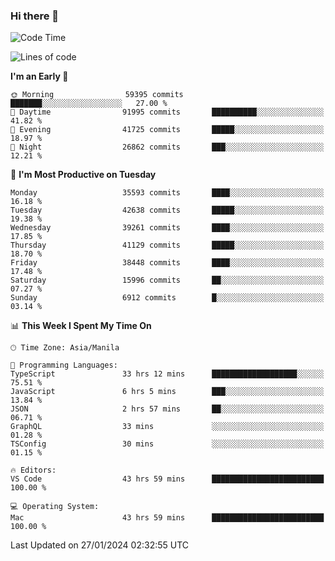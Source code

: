 ### Hi there 👋

<!--START_SECTION:waka-->
![Code Time](http://img.shields.io/badge/Code%20Time-4%2C805%20hrs%2019%20mins-blue)

![Lines of code](https://img.shields.io/badge/From%20Hello%20World%20I%27ve%20Written-104.7%20million%20lines%20of%20code-blue)

**I'm an Early 🐤** 

```text
🌞 Morning                59395 commits       ███████░░░░░░░░░░░░░░░░░░   27.00 % 
🌆 Daytime                91995 commits       ██████████░░░░░░░░░░░░░░░   41.82 % 
🌃 Evening                41725 commits       █████░░░░░░░░░░░░░░░░░░░░   18.97 % 
🌙 Night                  26862 commits       ███░░░░░░░░░░░░░░░░░░░░░░   12.21 % 
```
📅 **I'm Most Productive on Tuesday** 

```text
Monday                   35593 commits       ████░░░░░░░░░░░░░░░░░░░░░   16.18 % 
Tuesday                  42638 commits       █████░░░░░░░░░░░░░░░░░░░░   19.38 % 
Wednesday                39261 commits       ████░░░░░░░░░░░░░░░░░░░░░   17.85 % 
Thursday                 41129 commits       █████░░░░░░░░░░░░░░░░░░░░   18.70 % 
Friday                   38448 commits       ████░░░░░░░░░░░░░░░░░░░░░   17.48 % 
Saturday                 15996 commits       ██░░░░░░░░░░░░░░░░░░░░░░░   07.27 % 
Sunday                   6912 commits        █░░░░░░░░░░░░░░░░░░░░░░░░   03.14 % 
```


📊 **This Week I Spent My Time On** 

```text
🕑︎ Time Zone: Asia/Manila

💬 Programming Languages: 
TypeScript               33 hrs 12 mins      ███████████████████░░░░░░   75.51 % 
JavaScript               6 hrs 5 mins        ███░░░░░░░░░░░░░░░░░░░░░░   13.84 % 
JSON                     2 hrs 57 mins       ██░░░░░░░░░░░░░░░░░░░░░░░   06.71 % 
GraphQL                  33 mins             ░░░░░░░░░░░░░░░░░░░░░░░░░   01.28 % 
TSConfig                 30 mins             ░░░░░░░░░░░░░░░░░░░░░░░░░   01.15 % 

🔥 Editors: 
VS Code                  43 hrs 59 mins      █████████████████████████   100.00 % 

💻 Operating System: 
Mac                      43 hrs 59 mins      █████████████████████████   100.00 % 
```


 Last Updated on 27/01/2024 02:32:55 UTC
<!--END_SECTION:waka-->


<!--
**rad182/rad182** is a ✨ _special_ ✨ repository because its `README.md` (this file) appears on your GitHub profile.

Here are some ideas to get you started:

- 🔭 I’m currently working on ...
- 🌱 I’m currently learning ...
- 👯 I’m looking to collaborate on ...
- 🤔 I’m looking for help with ...
- 💬 Ask me about ...
- 📫 How to reach me: ...
- 😄 Pronouns: ...
- ⚡ Fun fact: ...
-->
